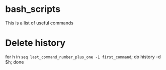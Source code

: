 # bash_scripts

This is a list of useful commands

# Delete history
for h in `seq last_command_number_plus_one -1 first_command`; do history -d $h; done
